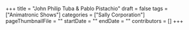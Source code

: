 +++
title = "John Philip Tuba & Pablo Pistachio"
draft = false
tags = ["Animatronic Shows"]
categories = ["Sally Corporation"]
pageThumbnailFile = ""
startDate = ""
endDate = ""
contributors = []
+++
